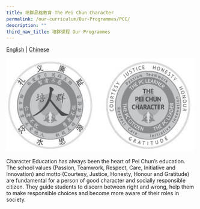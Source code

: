 ```yaml
---
title: 培群品格教育 The Pei Chun Character
permalink: /our-curriculum/Our-Programmes/PCC/
description: ""
third_nav_title: 培群课程 Our Programmes
---
```

[English](/our-departments-hidden/SAP-EL/) | [Chinese](/our-departments/SAP-CL/)

<img src="/images/Our%20Programmes/PC%20programme.jpg" alt="Math2" style="width:500px;height:250px;"> 

Character Education has always been the heart of Pei Chun’s education. The school values (Passion, Teamwork, Respect, Care, Initiative and Innovation) and motto (Courtesy, Justice, Honesty, Honour and Gratitude) are fundamental for a person of good character and socially responsible citizen. They guide students to discern between right and wrong, help them to make responsible choices and become more aware of their roles in society.